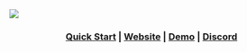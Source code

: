 <a href="https://github.com/kaneo-app/app">
  <img src="https://assets.kaneo.app/readme-card.png">
</a>

<h3 align="center">
  <b><a href="https://kaneo.app/quick-start">Quick Start</a></b>
  |
  <b><a href="https://kaneo.app">Website</a></b> 
  |
  <b><a href="https://demo.kaneo.app">Demo</a></b>
  |
  <b><a href="https://discord.gg/vTKsVnqY">Discord</a></b>
</h4>
